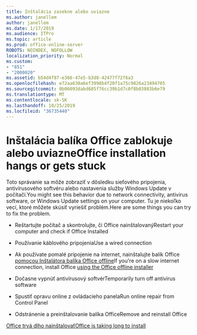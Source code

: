 ```yaml
---
title: Inštalácia zasekne alebo uviazne
ms.author: janellem
author: janellem
ms.date: 1/17/2019
ms.audience: ITPro
ms.topic: article
ms.prod: office-online-server
ROBOTS: NOINDEX, NOFOLLOW
localization_priority: Normal
ms.custom:
- "851"
- "2000020"
ms.assetid: b54d4f87-e366-47e5-b3d8-42477f72f6a3
ms.openlocfilehash: e72aa630a6ef3998b4f20f1a75c9826a23494705
ms.sourcegitcommit: 0b06093dabd685f76cc39b1d7c0f8b03883b6e79
ms.translationtype: MT
ms.contentlocale: sk-SK
ms.lasthandoff: 10/25/2019
ms.locfileid: "36735440"
---
```

# <a name="office-installation-hangs-or-gets-stuck"></a><span data-ttu-id="815a8-102">Inštalácia balíka Office zablokuje alebo uviazne</span><span class="sxs-lookup"><span data-stu-id="815a8-102">Office installation hangs or gets stuck</span></span>

<span data-ttu-id="815a8-103">Toto správanie sa môže zobraziť v dôsledku sieťového pripojenia, antivírusového softvéru alebo nastavenia služby Windows Update v počítači.</span><span class="sxs-lookup"><span data-stu-id="815a8-103">You might see this behavior due to network connectivity, antivirus software, or Windows Update settings on your computer.</span></span> <span data-ttu-id="815a8-104">Tu je niekoľko vecí, ktoré môžete skúsiť vyriešiť problém.</span><span class="sxs-lookup"><span data-stu-id="815a8-104">Here are some things you can try to fix the problem.</span></span>
  
- <span data-ttu-id="815a8-105">Reštartujte počítač a skontrolujte, či Office nainštalovaný</span><span class="sxs-lookup"><span data-stu-id="815a8-105">Restart your computer and check if Office Installed</span></span>

- <span data-ttu-id="815a8-106">Používanie káblového pripojenia</span><span class="sxs-lookup"><span data-stu-id="815a8-106">Use a wired connection</span></span>

- <span data-ttu-id="815a8-107">Ak používate pomalé pripojenie na internet, nainštalujte balík Office [pomocou Inštalátora balíka Office offline](https://support.office.com/article/f0a85fe7-118f-41cb-a791-d59cef96ad1c?wt.mc_id=Alchemy_ClientDIA)</span><span class="sxs-lookup"><span data-stu-id="815a8-107">If you're on a slow internet connection, install Office [using the Office offline installer](https://support.office.com/article/f0a85fe7-118f-41cb-a791-d59cef96ad1c?wt.mc_id=Alchemy_ClientDIA)</span></span>

- <span data-ttu-id="815a8-108">Dočasne vypnúť antivírusový softvér</span><span class="sxs-lookup"><span data-stu-id="815a8-108">Temporarily turn off antivirus software</span></span>

- <span data-ttu-id="815a8-109">Spustiť opravu online z ovládacieho panela</span><span class="sxs-lookup"><span data-stu-id="815a8-109">Run online repair from Control Panel</span></span>

- <span data-ttu-id="815a8-110">Odstránenie a preinštalovanie balíka Office</span><span class="sxs-lookup"><span data-stu-id="815a8-110">Remove and reinstall Office</span></span>

[<span data-ttu-id="815a8-111">Office trvá dlho nainštalovať</span><span class="sxs-lookup"><span data-stu-id="815a8-111">Office is taking long to install</span></span>](https://support.office.com/article/0f09f357-3fef-42a6-b8aa-cef4c6c44bdf?wt.mc_id=Alchemy_ClientDIA)
  